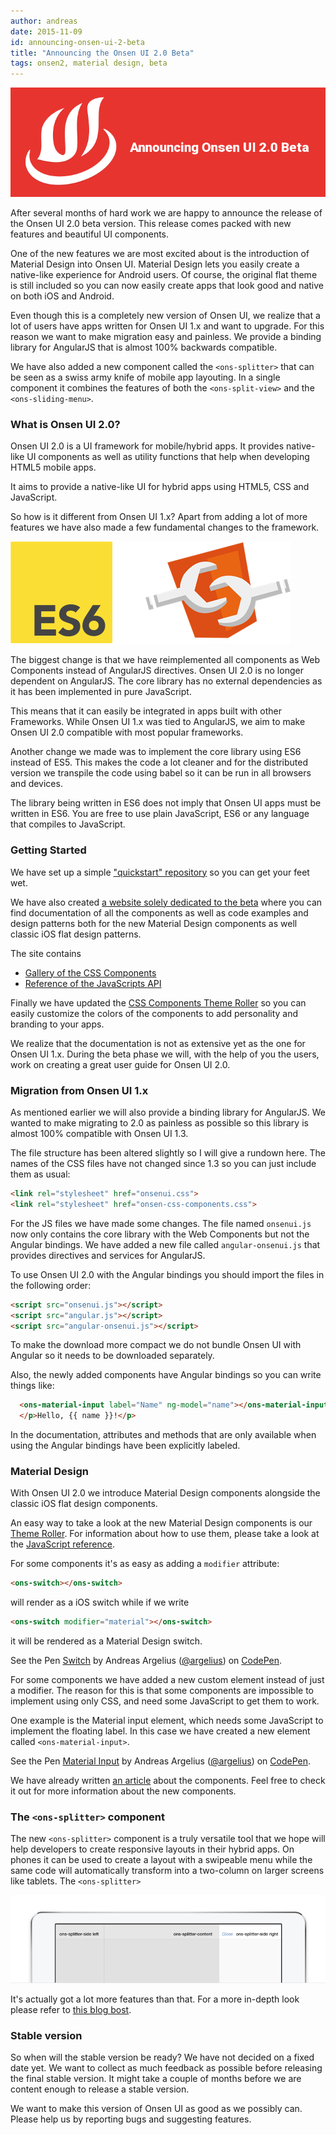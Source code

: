```yaml
---
author: andreas
date: 2015-11-09
id: announcing-onsen-ui-2-beta
title: "Announcing the Onsen UI 2.0 Beta"
tags: onsen2, material design, beta
---
```


![Announcing Onsen UI 2.0 Beta](/blog/content/images/2015/Nov/onsen2-beta.png)

After several months of hard work we are happy to announce the release of the Onsen UI 2.0 beta version. This release comes packed with new features and beautiful UI components.

One of the new features we are most excited about is the introduction of Material Design into Onsen UI. Material Design lets you easily create a native-like experience for Android users. Of course, the original flat theme is still included so you can now easily create apps that look good and native on both iOS and Android.

Even though this is a completely new version of Onsen UI, we realize that a lot of users have apps written for Onsen UI 1.x and want to upgrade. For this reason we want to make migration easy and painless. We provide a binding library for AngularJS that is almost 100% backwards compatible.

<!-- more -->

We have also added a new component called the `<ons-splitter>` that can be seen as a swiss army knife of mobile app layouting. In a single component it combines the features of both the `<ons-split-view>` and the `<ons-sliding-menu>`.

### What is Onsen UI 2.0?

Onsen UI 2.0 is a UI framework for mobile/hybrid apps. It provides native-like UI components as well as utility functions that help when developing HTML5 mobile apps.

It aims to provide a native-like UI for hybrid apps using HTML5, CSS and JavaScript.

So how is it different from Onsen UI 1.x? Apart from adding a lot of more features we have also made a few fundamental changes to the framework.

![ES6 and Web Components](/blog/content/images/2015/Nov/es6-webcomponents.png)

The biggest change is that we have reimplemented all components as Web Components instead of AngularJS directives. Onsen UI 2.0 is no longer dependent on AngularJS. The core library has no external dependencies as it has been implemented in pure JavaScript.

This means that it can easily be integrated in apps built with other Frameworks. While Onsen UI 1.x was tied to AngularJS, we aim to make Onsen UI 2.0 compatible with most popular frameworks.

Another change we made was to implement the core library using ES6 instead of ES5. This makes the code a lot cleaner and for the distributed version we transpile the code using babel so it can be run in all browsers and devices.

The library being written in ES6 does not imply that Onsen UI apps must be written in ES6. You are free to use plain JavaScript, ES6 or any language that compiles to JavaScript.

### Getting Started

We have set up a simple ["quickstart" repository](https://github.com/OnsenUI/onsenui2-quickstart) so you can get your feet wet.

We have also created [a website solely dedicated to the beta](http://onsen.io/2/) where you can find documentation of all the components as well as code examples and design patterns both for the new Material Design components as well classic iOS flat design patterns.

The site contains

 * [Gallery of the CSS Components](http://onsen.io/2/reference/css.html)
 * [Reference of the JavaScripts API](http://onsen.io/2/reference/javascript.html)

Finally we have updated the [CSS Components Theme Roller](http://components2.onsen.io) so you can easily customize the colors of the components to add personality and branding to your apps.

We realize that the documentation is not as extensive yet as the one for Onsen UI 1.x. During the beta phase we will, with the help of you the users, work on creating a great user guide for Onsen UI 2.0.

### Migration from Onsen UI 1.x

As mentioned earlier we will also provide a binding library for AngularJS. We wanted to make migrating to 2.0 as painless as possible so this library is almost 100% compatible with Onsen UI 1.3.

The file structure has been altered slightly so I will give a rundown here. The names of the CSS files have not changed since 1.3 so you can just include them as usual:

```html
<link rel="stylesheet" href="onsenui.css">
<link rel="stylesheet" href="onsen-css-components.css">
```

For the JS files we have made some changes. The file named `onsenui.js` now only contains the core library with the Web Components but not the Angular bindings. We have added a new file called `angular-onsenui.js` that provides directives and services for AngularJS.

To use Onsen UI 2.0 with the Angular bindings you should import the files in the following order:

```html
<script src="onsenui.js"></script>
<script src="angular.js"></script>
<script src="angular-onsenui.js"></script>
```

To make the download more compact we do not bundle Onsen UI with Angular so it needs to be downloaded separately.

Also, the newly added components have Angular bindings so you can write things like:

```html
  <ons-material-input label="Name" ng-model="name"></ons-material-input>
  </p>Hello, {{ name }}!</p>
```

In the documentation, attributes and methods that are only available when using the Angular bindings have been explicitly labeled.

### Material Design

With Onsen UI 2.0 we introduce Material Design components alongside the classic iOS flat design components.

An easy way to take a look at the new Material Design components is our [Theme Roller](components2.onsen.io). For information about how to use them, please take a look at the [JavaScript reference](http://onsen.io/2/reference/javascript.html).

For some components it's as easy as adding a `modifier` attribute:

```html
<ons-switch></ons-switch>
```

will render as a iOS switch while if we write

```html
<ons-switch modifier="material"></ons-switch>
```

it will be rendered as a Material Design switch.

<p data-height="300" data-theme-id="13819" data-slug-hash="YyJOaP" data-default-tab="result" data-user="argelius" class='codepen'>See the Pen <a href='http://codepen.io/argelius/pen/YyJOaP/'>Switch</a> by Andreas Argelius (<a href='http://codepen.io/argelius'>@argelius</a>) on <a href='http://codepen.io'>CodePen</a>.</p>
<script async src="//assets.codepen.io/assets/embed/ei.js"></script>

For some components we have added a new custom element instead of just a modifier. The reason for this is that some components are impossible to implement using only CSS, and need some JavaScript to get them to work.

One example is the Material input element, which needs some JavaScript to implement the floating label. In this case we have created a new element called `<ons-material-input>`.

<p data-height="200" data-theme-id="13819" data-slug-hash="MaPqXX" data-default-tab="result" data-user="argelius" class='codepen'>See the Pen <a href='http://codepen.io/argelius/pen/MaPqXX/'>Material Input</a> by Andreas Argelius (<a href='http://codepen.io/argelius'>@argelius</a>) on <a href='http://codepen.io'>CodePen</a>.</p>
<script async src="//assets.codepen.io/assets/embed/ei.js"></script>

We have already written [an article](http://onsen.io/blog/material-design-onsen-ui/) about the components. Feel free to check it out for more information about the new components.

### The `<ons-splitter>` component

The new `<ons-splitter>` component is a truly versatile tool that we hope will help developers to create responsive layouts in their hybrid apps. On phones it can be used to create a layout with a swipeable menu while the same code will automatically transform into a two-column on larger screens like tablets. The `<ons-splitter>`

![The &lt;ons-splitter&gt; component.](/blog/content/images/2015/Nov/ipad-ons-splitter.png)

It's actually got a lot more features than that. For a more in-depth look please refer to [this blog bost](http://onsen.io/blog/onsen-ui-2-preview-responsive-hybrid-apps-splitter-element/).

### Stable version

So when will the stable version be ready? We have not decided on a fixed date yet. We want to collect as much feedback as possible before releasing the final stable version. It might take a couple of months before we are content enough to release a stable version.

We want to make this version of Onsen UI as good as we possibly can. Please help us by reporting bugs and suggesting features.

